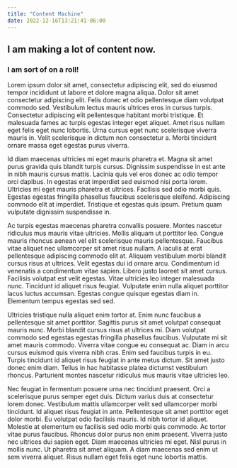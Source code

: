 ```yaml
---
title: "Content Machine"
date: 2022-12-16T13:21:41-06:00
---
```

## I am making a lot of content now.

### I am sort of on a roll!

Lorem ipsum dolor sit amet, consectetur adipiscing elit, sed do eiusmod tempor incididunt ut labore et dolore magna aliqua. Dolor sit amet consectetur adipiscing elit. Felis donec et odio pellentesque diam volutpat commodo sed. Vestibulum lectus mauris ultrices eros in cursus turpis. Consectetur adipiscing elit pellentesque habitant morbi tristique. Et malesuada fames ac turpis egestas integer eget aliquet. Amet risus nullam eget felis eget nunc lobortis. Urna cursus eget nunc scelerisque viverra mauris in. Velit scelerisque in dictum non consectetur a. Morbi tincidunt ornare massa eget egestas purus viverra.

Id diam maecenas ultricies mi eget mauris pharetra et. Magna sit amet purus gravida quis blandit turpis cursus. Dignissim suspendisse in est ante in nibh mauris cursus mattis. Lacinia quis vel eros donec ac odio tempor orci dapibus. In egestas erat imperdiet sed euismod nisi porta lorem. Ultricies mi eget mauris pharetra et ultrices. Facilisis sed odio morbi quis. Egestas egestas fringilla phasellus faucibus scelerisque eleifend. Adipiscing commodo elit at imperdiet. Tristique et egestas quis ipsum. Pretium quam vulputate dignissim suspendisse in.

Ac turpis egestas maecenas pharetra convallis posuere. Montes nascetur ridiculus mus mauris vitae ultricies. Mollis aliquam ut porttitor leo. Congue mauris rhoncus aenean vel elit scelerisque mauris pellentesque. Faucibus vitae aliquet nec ullamcorper sit amet risus nullam. A iaculis at erat pellentesque adipiscing commodo elit at. Aliquam vestibulum morbi blandit cursus risus at ultrices. Velit egestas dui id ornare arcu. Condimentum id venenatis a condimentum vitae sapien. Libero justo laoreet sit amet cursus. Facilisis volutpat est velit egestas. Vitae ultricies leo integer malesuada nunc. Tincidunt id aliquet risus feugiat. Vulputate enim nulla aliquet porttitor lacus luctus accumsan. Egestas congue quisque egestas diam in. Elementum tempus egestas sed sed.

Ultricies tristique nulla aliquet enim tortor at. Enim nunc faucibus a pellentesque sit amet porttitor. Sagittis purus sit amet volutpat consequat mauris nunc. Morbi blandit cursus risus at ultrices mi. Diam volutpat commodo sed egestas egestas fringilla phasellus faucibus. Vulputate mi sit amet mauris commodo. Viverra vitae congue eu consequat ac. Diam in arcu cursus euismod quis viverra nibh cras. Enim sed faucibus turpis in eu. Turpis tincidunt id aliquet risus feugiat in ante metus dictum. Sit amet justo donec enim diam. Tellus in hac habitasse platea dictumst vestibulum rhoncus. Parturient montes nascetur ridiculus mus mauris vitae ultricies leo.

Nec feugiat in fermentum posuere urna nec tincidunt praesent. Orci a scelerisque purus semper eget duis. Dictum varius duis at consectetur lorem donec. Vestibulum mattis ullamcorper velit sed ullamcorper morbi tincidunt. Id aliquet risus feugiat in ante. Pellentesque sit amet porttitor eget dolor morbi. Eu volutpat odio facilisis mauris. Id nibh tortor id aliquet. Molestie at elementum eu facilisis sed odio morbi quis commodo. Ac tortor vitae purus faucibus. Rhoncus dolor purus non enim praesent. Viverra justo nec ultrices dui sapien eget. Diam maecenas ultricies mi eget. Nisl purus in mollis nunc. Ut pharetra sit amet aliquam. A diam maecenas sed enim ut sem viverra aliquet. Risus nullam eget felis eget nunc lobortis mattis.
